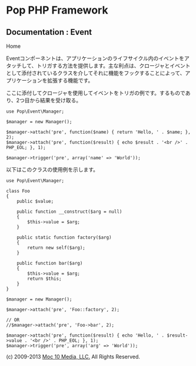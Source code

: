 Pop PHP Framework
=================

Documentation : Event
---------------------

Home

Eventコンポーネントは、アプリケーションのライフサイクル内のイベントをアタッチして、トリガする方法を提供します。主な利点は、クロージャとイベントとして添付されているクラスを介してそれに機能をフックすることによって、アプリケーションを拡張する機能です。

ここに添付してクロージャを使用してイベントをトリガの例です。するものであり、2つ目から結果を受け取る。

    use Pop\Event\Manager;

    $manager = new Manager();

    $manager->attach('pre', function($name) { return 'Hello, ' . $name; }, 2);
    $manager->attach('pre', function($result) { echo $result . '<br />' . PHP_EOL; }, 1);

    $manager->trigger('pre', array('name' => 'World'));

以下はこのクラスの使用例を示します。

    use Pop\Event\Manager;

    class Foo
    {
        public $value;

        public function __construct($arg = null)
        {
            $this->value = $arg;
        }

        public static function factory($arg)
        {
            return new self($arg);
        }

        public function bar($arg)
        {
            $this->value = $arg;
            return $this;
        }
    }

    $manager = new Manager();

    $manager->attach('pre', 'Foo::factory', 2);

    // OR
    //$manager->attach('pre', 'Foo->bar', 2);

    $manager->attach('pre', function($result) { echo 'Hello, ' . $result->value . '<br />' . PHP_EOL; }, 1);
    $manager->trigger('pre', array('arg' => 'World'));

\(c) 2009-2013 [Moc 10 Media, LLC.](http://www.moc10media.com) All
Rights Reserved.
